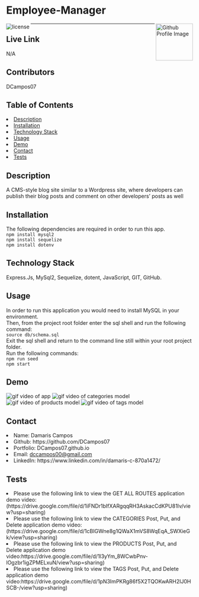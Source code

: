 # Employee-Manager
<img align="left" src="https://img.shields.io/badge/License-MIT-green" alt="license">
<img align="right" width="100" height="100" src="https://avatars0.githubusercontent.com/u/68753563?s=400&u=db8ed5c85d35601b1cace358ee79fa43b9f12676&v=4" alt="Github Profile Image"><hr>

## Live Link
N/A

## Contributors
DCampos07
    
## Table of Contents
<li><a href="#description">Description</a></li>  
<li><a href="#installation">Installation</a></li> 
<li><a href="#tech">Technology Stack</a></li> 
<li><a href="#usage">Usage</a></li> 
<li><a href="#demo">Demo</a></li> 
<li><a href="#contact">Contact</a></li> 
<li><a href="#tests">Tests</a></li> 
  
<h2 id= "description">Description</h2>
A CMS-style blog site similar to a Wordpress site, where developers can publish their blog posts and comment on other developers’ posts as well

<h2 id= "installation">Installation</h2>

The following dependencies are required in order to run this app.\
 `npm install mysql2`\
`npm install sequelize`\
`npm install dotenv`
    
<h2 id= "technology">Technology Stack</h2>

 Express.Js, MySql2, Sequelize, dotent, JavaScript, GIT, GitHub.
  
<h2 id= "usage">Usage</h2>

 In order to run this application you would need to install MySQL in your environment. \
 Then, from the project root folder enter the sql shell and run the following command: \
 `source db/schema.sql`\
 Exit the sql shell and return to the command line still within your root project folder. \
 Run the following commands:\
 `npm run seed`\
 `npm start`

  
<h2 id= "demo">Demo</h2>

<img src="https://github.com/DCampos07/online-store/blob/main/Develop/Assets/get%20all.gif" alt="gif video of app">
<img src="https://github.com/DCampos07/online-store/blob/main/Develop/Assets/categories_post_put_delete.gif" alt="gif video of categories model">
<img src="https://github.com/DCampos07/online-store/blob/main/Develop/Assets/products_post_put_delete.gif" alt="gif video of products model">
<img src="https://github.com/DCampos07/online-store/blob/main/Develop/Assets/tags_post_put_delete.gif" alt="gif video of tags model">


<h2 id= "contact">Contact</h2>

<li>Name: Damaris Campos</li> 
<li>Github: https://github.com/DCampos07</li> 
<li>Portfolio: DCampos07.github.io</li>
<li>Email: <a href="mailto:dccampos00@gmail.com" target="_blank">dccampos00@gmail.com</a></li> 
<li>LinkedIn: https://www.linkedin.com/in/damaris-c-870a1472/</li> 

    
<h2 id= "tests">Tests</h2>

<li>Please use the following link to view the GET ALL ROUTES application demo video:(https://drive.google.com/file/d/1iFNDr1bIfXARgqqRH3AskacCdKPU81Iv/view?usp=sharing)</li>
<li>Please use the following link to view the CATEGORIES Post, Put, and Delete application demo video:(https://drive.google.com/file/d/1cBIGWne8g1QWaX1mVS8WqEqA_SWXieGk/view?usp=sharing)</li>
<li>Please use the following link to view the PRODUCTS Post, Put, and Delete application demo video:https://drive.google.com/file/d/1l3yYm_8WCwbPnv-lOgzbr1igZPMELxuN/view?usp=sharing)</li>
<li>Please use the following link to view the TAGS Post, Put, and Delete application demo video:https://drive.google.com/file/d/1pN3ImPKRg86f5X2TQOKwARH2IJ0HSCB-/view?usp=sharing)</li>


